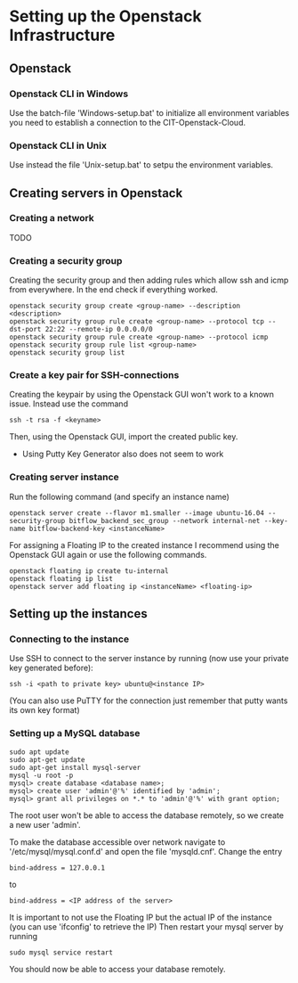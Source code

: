 # Setting up the Openstack Infrastructure

## Openstack

### Openstack CLI in Windows

Use the batch-file 'Windows-setup.bat' to initialize all environment variables you need to establish a connection to the CIT-Openstack-Cloud.

### Openstack CLI in Unix

Use instead the file 'Unix-setup.bat' to setpu the environment variables.

## Creating servers in Openstack

### Creating a network

TODO

### Creating a security group

Creating the security group and then adding rules which allow ssh and icmp from everywhere. In the end check if everything worked.

```shell
openstack security group create <group-name> --description <description>
openstack security group rule create <group-name> --protocol tcp --dst-port 22:22 --remote-ip 0.0.0.0/0
openstack security group rule create <group-name> --protocol icmp
openstack security group rule list <group-name>
openstack security group list
```

### Create a key pair for SSH-connections

Creating the keypair by using the Openstack GUI won't work to a known issue. Instead use the command
```shell
ssh -t rsa -f <keyname>
```

Then, using the Openstack GUI, import the created public key.

* Using Putty Key Generator also does not seem to work

### Creating server instance

Run the following command (and specify an instance name)

```shell
openstack server create --flavor m1.smaller --image ubuntu-16.04 --security-group bitflow_backend_sec_group --network internal-net --key-name bitflow-backend-key <instanceName>
```

For assigning a Floating IP to the created instance I recommend using the Openstack GUI again or use the following commands.
```shell
openstack floating ip create tu-internal
openstack floating ip list
openstack server add floating ip <instanceName> <floating-ip>
```

## Setting up the instances

### Connecting to the instance

Use SSH to connect to the server instance by running (now use your private key generated before):

```shell
ssh -i <path to private key> ubuntu@<instance IP>
```

(You can also use PuTTY for the connection just remember that putty wants its own key format)

### Setting up a MySQL database

```shell
sudo apt update
sudo apt-get update
sudo apt-get install mysql-server
mysql -u root -p
mysql> create database <database name>;
mysql> create user 'admin'@'%' identified by 'admin';
mysql> grant all privileges on *.* to 'admin'@'%' with grant option;
```

The root user won't be able to access the database remotely, so we create a new user 'admin'.

To make the database accessible over network navigate to '/etc/mysql/mysql.conf.d' and open the file 'mysqld.cnf'. Change the entry

```shell
bind-address = 127.0.0.1
```

to 

```shell
bind-address = <IP address of the server>
```
It is important to not use the Floating IP but the actual IP of the instance (you can use 'ifconfig' to retrieve the IP)
Then restart your mysql server by running

```shell
sudo mysql service restart
```

You should now be able to access your database remotely.






